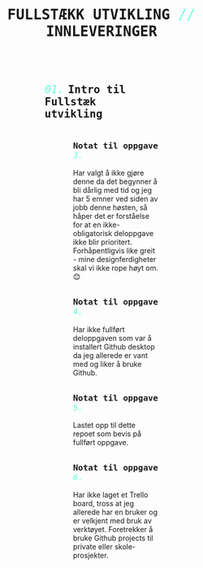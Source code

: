 <html>
    <head>
        <style>
            h1, h2, h3, h4, h5, h6 {
                font-weight: bold;
                font-family: monospace;
            }
            h2 { 
                display: inline-block;
                text-decoration: none;
                text-decoration-skip-ink: auto;
                transition: all 0.25s cubic-bezier(0.645,0.045,0.355,1);
            }
            h2:before {
                position: relative;
                counter-increment: section 1;
                content: "0" counter(section) ".";
                margin-right: 0.5rem;
                color: #64ffda;
                font-family: monospace;
                font-style: italic;
                font-weight: 400;
            }
            :is(h2):hover {
                outline: 0px;
            }
            :is(h2):after {
                content: "";
                display: block;
                width: 0px;
                height: 1px;
                position: relative;
                bottom: 0.5rem;
                background-color: #64ffda;
                transition: all 0.25s cubic-bezier(0.645,0.045,0.355,1);
                opacity: 0.5;
            }
            :is(h1, h2, a):hover:after { 
                width: 100%; 
            }
            #content { margin: 0 auto; max-width: 40vw; }
            header { text-align: center; }
            section { margin: 3rem 5rem 0 5rem; }
            section div { padding-left: 3.5rem; }
            section div + div { margin-top: 2rem; }
            .emerald { 
                color: #64ffda;
                font-family: monospace;
                font-style: italic;
                font-weight: 400;
             }
        </style>
    </head>
    <body>
        <div id="content">
            <header>
                <h1>FULLSTÆKK UTVIKLING <em class="emerald">//</em> INNLEVERINGER </h1>
            </header>
            <section>
                <h2>Intro til Fullstæk utvikling</h2>
                <div>
                    <h3>Notat til oppgave <em class="emerald">3.</em></h3>
                    <p>
                    Har valgt å ikke gjøre denne da det begynner å bli dårlig med tid og jeg har 5 emner ved siden av jobb denne høsten, så håper det er forståelse for at en ikke-obligatorisk deloppgave ikke blir prioritert.
                    <br>
                    Forhåpentligvis like greit - mine designferdigheter skal vi ikke rope høyt om. 😊
                    </p>
                </div>
                <div>
                    <h3>Notat til oppgave <em class="emerald">4.</em></h3>
                    <p>Har ikke fullført deloppgaven som var å installert Github desktop da jeg allerede er vant med og liker å bruke Github.</p>
                </div>
                <div>
                    <h3>Notat til oppgave <em class="emerald">5.</em></h3>
                    <p>Lastet opp til dette repoet som bevis på fullført oppgave.</p>
                </div>
                <div>
                    <h3>Notat til oppgave <em class="emerald">6.</em></h3>
                    <p>Har ikke laget et Trello board, tross at jeg allerede har en bruker og er velkjent med bruk av verktøyet. Foretrekker å bruke Github projects til private eller skole-prosjekter.</p>
                </div>
            </section>
        </div>
    </body>
</html>